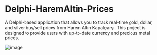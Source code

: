 # Delphi-HaremAltin-Prices
A Delphi-based application that allows you to track real-time gold, dollar, and silver buy/sell prices from Harem Altın Kapalıçarşı. This project is designed to provide users with up-to-date currency and precious metal prices.

![image](https://github.com/user-attachments/assets/2fefaddb-d058-4887-bf9d-26065eb89bdc)

